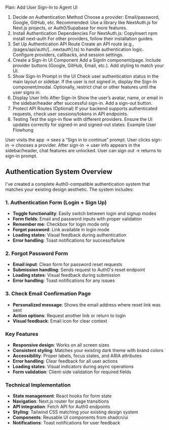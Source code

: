 Plan: Add User Sign-In to Agent UI

1. Decide on Authentication Method
   Choose a provider: Email/password, Google, GitHub, etc.
   Recommended: Use a library like NextAuth.js for Next.js projects, or Auth0/Supabase for more features.
2. Install Authentication Dependencies
   For NextAuth.js:
   CopyInsert
   npm install next-auth
   For other providers, follow their installation guides.
3. Set Up Authentication API Route
   Create an API route (e.g., /pages/api/auth/[...nextauth].ts) to handle authentication logic.
   Configure providers, callbacks, and session settings.
4. Create a Sign-In UI Component
   Add a SignIn component/page.
   Include provider buttons (Google, GitHub, Email, etc.).
   Add styling to match your UI.
5. Show Sign-In Prompt in the UI
   Check user authentication status in the main layout or sidebar.
   If the user is not signed in, display the Sign-In component/modal.
   Optionally, restrict chat or other features until the user signs in.
6. Display User Info After Sign-In
   Show the user’s avatar, name, or email in the sidebar/header after successful sign-in.
   Add a sign-out button.
7. Protect API Routes (Optional)
   If your backend supports authenticated requests, check user sessions/tokens in API endpoints.
8. Testing
   Test the sign-in flow with different providers.
   Ensure the UI updates correctly for signed-in and signed-out states.
   Example User Flowhung

User visits the app → sees a “Sign in to continue” prompt.
User clicks sign-in → chooses a provider.
After sign-in → user info appears in the sidebar/header, chat features are unlocked.
User can sign out → returns to sign-in prompt.

## Authentication System Overview

I've created a complete Auth0-compatible authentication system that matches your existing design aesthetic. The system includes:

### 1. Authentication Form (Login + Sign Up)

- **Toggle functionality**: Easily switch between login and signup modes
- **Form fields**: Email and password inputs with proper validation
- **Remember me**: Checkbox for login mode only
- **Forgot password**: Link available in login mode
- **Loading states**: Visual feedback during authentication
- **Error handling**: Toast notifications for success/failure

### 2. Forgot Password Form

- **Email input**: Clean form for password reset requests
- **Submission handling**: Sends request to Auth0's reset endpoint
- **Loading states**: Visual feedback during submission
- **Error handling**: Toast notifications for any issues

### 3. Check Email Confirmation Page

- **Personalized message**: Shows the email address where reset link was sent
- **Action options**: Request another link or return to login
- **Visual feedback**: Email icon for clear context

### Key Features

- **Responsive design**: Works on all screen sizes
- **Consistent styling**: Matches your existing dark theme with brand colors
- **Accessibility**: Proper labels, focus states, and ARIA attributes
- **Error handling**: Clear feedback for all user actions
- **Loading states**: Visual indicators during async operations
- **Form validation**: Client-side validation for required fields

### Technical Implementation

- **State management**: React hooks for form state
- **Navigation**: Next.js router for page transitions
- **API integration**: Fetch API for Auth0 endpoints
- **Styling**: Tailwind CSS matching your existing design system
- **Components**: Reusable UI components from shadcn/ui
- **Notifications**: Toast notifications for user feedback
